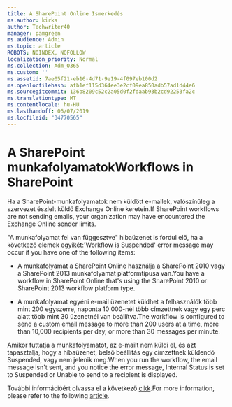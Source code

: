 ```yaml
---
title: A SharePoint Online Ismerkedés
ms.author: kirks
author: Techwriter40
manager: pamgreen
ms.audience: Admin
ms.topic: article
ROBOTS: NOINDEX, NOFOLLOW
localization_priority: Normal
ms.collection: Adm_O365
ms.custom: ''
ms.assetid: 7ae05f21-eb16-4d71-9e19-4f097eb100d2
ms.openlocfilehash: afb1ef115d364ee3e2cf09ea850adb57ad1d44e6
ms.sourcegitcommit: 136b8209c52c2a05d0f2fdaab93b2cd92253fa2c
ms.translationtype: MT
ms.contentlocale: hu-HU
ms.lasthandoff: 06/07/2019
ms.locfileid: "34770565"
---
```

# <a name="workflows-in-sharepoint"></a><span data-ttu-id="df355-102">A SharePoint munkafolyamatok</span><span class="sxs-lookup"><span data-stu-id="df355-102">Workflows in SharePoint</span></span>

<span data-ttu-id="df355-103">Ha a SharePoint-munkafolyamatok nem küldött e-mailek, valószínűleg a szervezet észlelt küldő Exchange Online keretein.</span><span class="sxs-lookup"><span data-stu-id="df355-103">If SharePoint workflows are not sending emails, your organization may have encountered the Exchange Online sender limits.</span></span>

<span data-ttu-id="df355-104">"A munkafolyamat fel van függesztve" hibaüzenet is fordul elő, ha a következő elemek egyikét:</span><span class="sxs-lookup"><span data-stu-id="df355-104">'Workflow is Suspended' error message may occur if you have one of the following items:</span></span>

- <span data-ttu-id="df355-105">A munkafolyamat a SharePoint Online használja a SharePoint 2010 vagy a SharePoint 2013 munkafolyamat platformtípusa van.</span><span class="sxs-lookup"><span data-stu-id="df355-105">You have a workflow in SharePoint Online that's using the SharePoint 2010 or SharePoint 2013 workflow platform type.</span></span>

- <span data-ttu-id="df355-106">A munkafolyamat egyéni e-mail üzenetet küldhet a felhasználók több mint 200 egyszerre, naponta 10 000-nél több címzettnek vagy egy perc alatt több mint 30 üzenetnél van beállítva.</span><span class="sxs-lookup"><span data-stu-id="df355-106">The workflow is configured to send a custom email message to more than 200 users at a time, more than 10,000 recipients per day, or more than 30 messages per minute.</span></span>

<span data-ttu-id="df355-107">Amikor futtatja a munkafolyamatot, az e-mailt nem küldi el, és azt tapasztalja, hogy a hibaüzenet, belső beállítás egy címzettnek küldendő Suspended, vagy nem jelenik meg.</span><span class="sxs-lookup"><span data-stu-id="df355-107">When you run the workflow, the email message isn't sent, and you notice the error message, Internal Status is set to Suspended or Unable to send to a recipient is displayed.</span></span>

<span data-ttu-id="df355-108">További információért olvassa el a következő [cikk](https://support.office.com/article/-daily-email-limit-has-exceeded-and-your-workflow-has-been-suspended-or-unable-to-send-to-a-recipient-error-in-a-sharepoint-online-workflow-89d02169-5fa6-4259-affc-73edb6ca9fb6?ui=en-US&amp;rs=en-US&amp;ad=US).</span><span class="sxs-lookup"><span data-stu-id="df355-108">For more information, please refer to the following [article](https://support.office.com/article/-daily-email-limit-has-exceeded-and-your-workflow-has-been-suspended-or-unable-to-send-to-a-recipient-error-in-a-sharepoint-online-workflow-89d02169-5fa6-4259-affc-73edb6ca9fb6?ui=en-US&amp;rs=en-US&amp;ad=US).</span></span>

